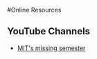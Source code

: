 #Online Resources
## YouTube Channels
- [MIT's missing semester](https://www.youtube.com/channel/UCuXy5tCgEninup9cGplbiFw)
